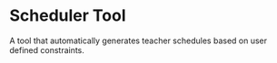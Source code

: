 # Scheduler Tool

A tool that automatically generates teacher schedules based on user defined constraints.
